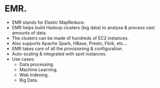 # **EMR.**

* EMR stands for Elastic MapReduce.
* EMR helps build Hadoop clusters (big data) to analyse & process vast amounts of data.
* The clusters can be made of hundreds of EC2 instances.
* Also supports Apache Spark, HBase, Presto, Flink, etc...
* EMR takes care of all the provisioning & configuration.
* Auto-scaling & integrated with spot instances.
* Use cases:
    * Data processing.
    * Machine Learning.
    * Web Indexing.
    * Big Data.